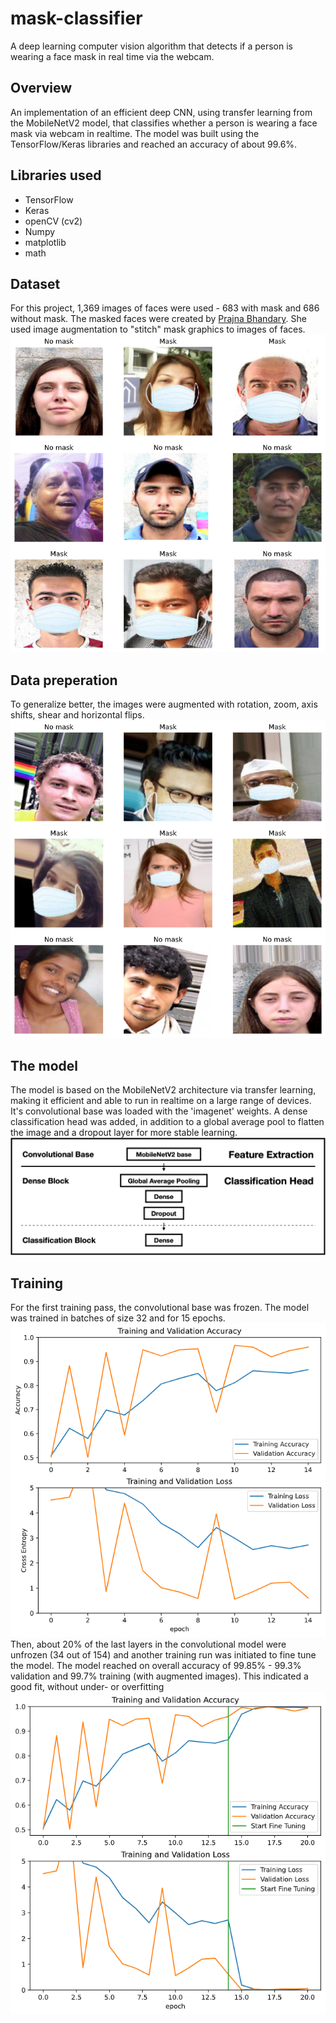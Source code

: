 # mask-classifier
A deep learning computer vision algorithm that detects if a person is wearing a face mask in real time via the webcam.

## Overview
An implementation of an efficient deep CNN, using transfer learning from the MobileNetV2 model, that classifies whether a person is wearing a face mask via webcam in realtime. The model was built using the TensorFlow/Keras libraries and reached an accuracy of about 99.6%.

## Libraries used
* TensorFlow
* Keras
* openCV (cv2)
* Numpy
* matplotlib
* math

## Dataset
For this project, 1,369 images of faces were used - 683 with mask and 686 without mask. The masked faces were created by [Prajna Bhandary](https://github.com/prajnasb/observations/tree/master/experiements/data). She used image augmentation to "stitch" mask graphics to images of faces.<br/>
![sample images](https://github.com/rakrkracker/mask-classifier/blob/master/images/faces_val.png)<br/>

## Data preperation
To generalize better, the images were augmented with rotation, zoom, axis shifts, shear and horizontal flips.
![augmented images](https://github.com/rakrkracker/mask-classifier/blob/master/images/faces_train.png)<br/>

## The model
The model is based on the MobileNetV2 architecture via transfer learning, making it efficient and able to run in realtime on a large range of devices. It's convolutional base was loaded with the 'imagenet' weights. A dense classification head was added, in addition to a global average pool to flatten the image and a dropout layer for more stable learning.<br/>
![transfer model](https://github.com/rakrkracker/mask-classifier/blob/master/images/transfer_model.png)<br/>

## Training
For the first training pass, the convolutional base was frozen. The model was trained in batches of size 32 and for 15 epochs.<br/>
![training curves](https://github.com/rakrkracker/mask-classifier/blob/master/images/learning_curve1.png)<br/>
Then, about 20% of the last layers in the convolutional model were unfrozen (34 out of 154) and another training run was initiated to fine tune the model. The model reached on overall accuracy of 99.85% - 99.3% validation and 99.7% training (with augmented images). This indicated a good fit, without under- or overfitting <br/>
![fine tuning curves](https://github.com/rakrkracker/mask-classifier/blob/master/images/learning_curve2.png)<br/>
